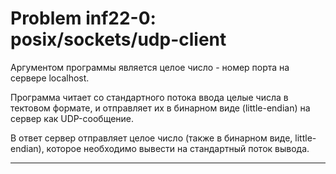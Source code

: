 **Problem inf22-0: posix/sockets/udp-client**
===================================================

Аргументом программы является целое число - номер порта на сервере localhost.

Программа читает со стандартного потока ввода целые числа в тектовом формате, и отправляет их в бинарном виде (little-endian) на сервер как UDP-сообщение.

В ответ сервер отправляет целое число (также в бинарном виде, little-endian), которое необходимо вывести на стандартный поток вывода.

***
